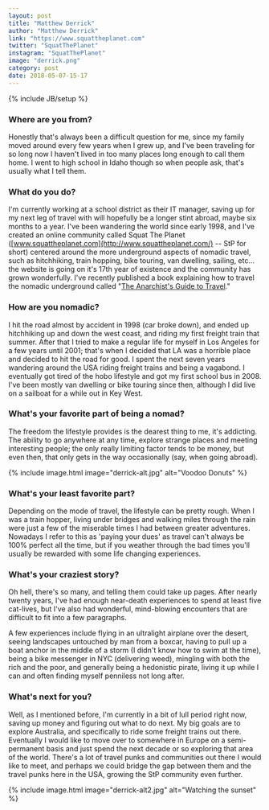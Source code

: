 ```yaml
---
layout: post
title: "Matthew Derrick"
author: "Matthew Derrick"
link: "https://www.squattheplanet.com"
twitter: "SquatThePlanet"
instagram: "SquatThePlanet"
image: "derrick.png"
category: post
date: 2018-05-07-15-17
---
```

{% include JB/setup %}

### Where are you from?

Honestly that's always been a difficult question for me, since my family moved around every few years when I grew up, and I've been traveling for so long now I haven't lived in too many places long enough to call them home. I went to high school in Idaho though so when people ask, that's usually what I tell them.

### What do you do?

I'm currently working at a school district as their IT manager, saving up for my next leg of travel with will hopefully be a longer stint abroad, maybe six months to a year. I've been wandering the world since early 1998, and I've created an online community called Squat The Planet ([www.squattheplanet.com](http://www.squattheplanet.com/) -- StP for short) centered around the more underground aspects of nomadic travel, such as hitchhiking, train hopping, bike touring, van dwelling, sailing, etc... the website is going on it's 17th year of existence and the community has grown wonderfully. I've recently published a book explaining how to travel the nomadic underground called "[The Anarchist's Guide to Travel](http://bit.ly/anarchistguide)."

### How are you nomadic?

I hit the road almost by accident in 1998 (car broke down), and ended up hitchhiking up and down the west coast, and riding my first freight train that summer. After that I tried to make a regular life for myself in Los Angeles for a few years until 2001; that's when I decided that LA was a horrible place and decided to hit the road for good. I spent the next seven years wandering around the USA riding freight trains and being a vagabond. I eventually got tired of the hobo lifestyle and got my first school bus in 2008. I've been mostly van dwelling or bike touring since then, although I did live on a sailboat for a while out in Key West.

### What's your favorite part of being a nomad?

The freedom the lifestyle provides is the dearest thing to me, it's addicting. The ability to go anywhere at any time, explore strange places and meeting interesting people; the only really limiting factor tends to be money, but even then, that only gets in the way occasionally (say, when going abroad).

{% include image.html image="derrick-alt.jpg" alt="Voodoo Donuts" %}

### What's your least favorite part?

Depending on the mode of travel, the lifestyle can be pretty rough. When I was a train hopper, living under bridges and walking miles through the rain were just a few of the miserable times I had between greater adventures. Nowadays I refer to this as 'paying your dues' as travel can't always be 100% perfect all the time, but if you weather through the bad times you'll usually be rewarded with some life changing experiences.

### What's your craziest story?

Oh hell, there's so many, and telling them could take up pages. After nearly twenty years, I've had enough near-death experiences to spend at least five cat-lives, but I've also had wonderful, mind-blowing encounters that are difficult to fit into a few paragraphs.

A few experiences include flying in an ultralight airplane over the desert, seeing landscapes untouched by man from a boxcar, having to pull up a boat anchor in the middle of a storm (I didn't know how to swim at the time), being a bike messenger in NYC (delivering weed), mingling with both the rich and the poor, and generally being a hedonistic pirate, living it up while I can and often finding myself penniless not long after.

### What's next for you?

Well, as I mentioned before, I'm currently in a bit of lull period right now, saving up money and figuring out what to do next. My big goals are to explore Australia, and specifically to ride some freight trains out there. Eventually I would like to move over to somewhere in Europe on a semi-permanent basis and just spend the next decade or so exploring that area of the world. There's a lot of travel punks and communities out there I would like to meet, and perhaps we could bridge the gap between them and the travel punks here in the USA, growing the StP community even further.

{% include image.html image="derrick-alt2.jpg" alt="Watching the sunset" %}
